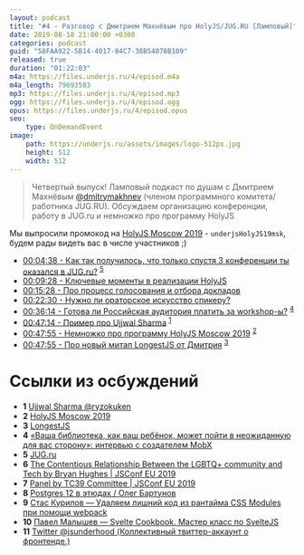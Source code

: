 ```yaml
---
layout: podcast
title: "#4 - Разговор с Дмитрием Махнёвым про HolyJS/JUG.RU [Ламповый]"
date: 2019-08-18 21:00:00 +0300
categories: podcast
guid: "58FAA922-5B14-4017-84C7-38B54078B109"
released: true
duration: "01:22:03"
m4a: https://files.underjs.ru/4/episod.m4a
m4a_length: 79693583
mp3: https://files.underjs.ru/4/episod.mp3
ogg: https://files.underjs.ru/4/episod.ogg
opus: https://files.underjs.ru/4/episod.opus
seo:
    type: OnDemandEvent
image:
    path: https://underjs.ru/assets/images/logo-512px.jpg
    height: 512
    width: 512
---
```


> Четвертый выпуск! Ламповый подкаст по душам с Дмитрием Махнёвым [@dmitrymakhnev](https://twitter.com/dmitrymakhnev) (членом программного комитета/работника JUG.RU). Обсуждаем организацию конференции, работу в JUG.ru и немножко про программу HolyJS

Мы выпросили промокод на [HolyJS Moscow 2019](https://holyjs-moscow.ru/registration/personal/?utm_source=partner&utm_medium=underjs&utm_campaign=holy2019msk&utm_content=common) -  `underjsHolyJS19msk`, будем рады видеть вас в числе участников ;)

- [00:04:38 - Как так получилось, что только спустя 3 конференции ты оказался в JUG.ru?](#) <sup>[5](#note5)</sup>
- [00:09:28 - Ключевые моменты в реализации HolyJS](#)
- [00:15:28 - Про процесс голосования и отбора докладов](#)
- [00:22:30 - Нужно ли ораторское искусство спикеру?](#)
- [00:36:14 - Готова ли Российская аудитория платить за workshop-ы?](#) <sup>[4](#note4)</sup>
- [00:47:14 - Пример про Ujjwal Sharma](#) <sup>[1](#note1)</sup>
- [00:47:55 - Немножко про программу HolyJS Moscow 2019](#) <sup>[2](#note2)</sup>
- [00:47:55 - Про новый митап LongestJS от Дмитрия](#) <sup>[3](#note3)</sup>

# Ссылки из осбуждений

- <b id="note1">1</b> [Ujjwal Sharma @ryzokuken](https://twitter.com/ryzokuken)
- <b id="note2">2</b> [HolyJS Moscow 2019](https://holyjs-moscow.ru/registration/personal/?utm_source=partner&utm_medium=underjs&utm_campaign=holy2019msk&utm_content=common)
- <b id="note3">3</b> [LongestJS](https://twitter.com/LongestJS)
- <b id="note4">4</b> [«Ваша библиотека, как ваш ребёнок, может пойти в неожиданную для вас сторону»: интервью с создателем MobX](https://habr.com/ru/company/jugru/blog/426517/)
- <b id="note5">5</b> [JUG.ru](https://jug.ru)
- <b id="note6">6</b> [The Contentious Relationship Between the LGBTQ+ community and Tech by Bryan Hughes | JSConf EU 2019](https://www.youtube.com/watch?v=fSN3LVbXTkg)
- <b id="note7">7</b> [Panel by TC39 Committee | JSConf EU 2019](https://www.youtube.com/watch?v=slA06pbTRi4)
- <b id="note8">8</b> [Postgres 12 в этюдах / Олег Бартунов](https://www.youtube.com/watch?v=uhvqly8MtoI)
- <b id="note9">9</b> [Cтас Курилов — Удаляем лишний код из рантайма CSS Modules при помощи webpack](https://www.youtube.com/watch?v=J1gHHmABk44)
- <b id="note10">10</b> [Павел Малышев — Svelte Cookbook. Мастер класс по SvelteJS](https://www.youtube.com/watch?v=I5DIcbcXzfE)
- <b id="note11">11</b> [Twitter @jsunderhood (Коллективный твиттер-аккаунт о фронтенде.)](https://twitter.com/jsunderhood)
